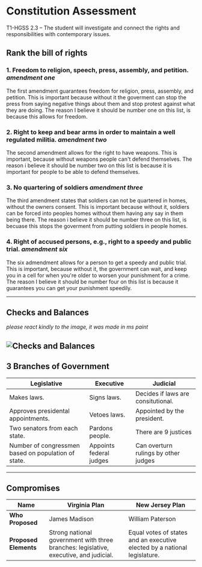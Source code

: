 # Constitution Assessment
T1-HGSS 2.3 – The student will investigate and connect the rights and responsibilities with contemporary issues.

## Rank the bill of rights
### 1. Freedom to religion, speech, press, assembly, and petition.​ *amendment one*
The first amendment guarantees freedom for religion, press, assembly, and petition. This is important because without it the goverment can stop the press from saying negative things about them and stop protest against what they are doing. The reason I believe it should be number one on this list, is because this allows for freedom.

### 2. Right to keep and bear arms in order to maintain a well regulated militia.​ *amendment two*
The second amendment allows for the right to have weapons. This is important, because without weapons people can't defend themselves. The reason i believe it should be number two on this list is because it is important for people to be able to defend themselves.

### 3. No quartering of soldiers​ *amendment three*
The third amendment states that soldiers can not be quartered in homes, without the owners consent. This is important because without it, soldiers can be forced into peoples homes without them having any say in them being there. The reason i believe it should be number three on this list, is becuase this stops the goverment from putting soldiers in people homes.

### 4. Right of accused persons, e.g., right to a speedy and public trial. *amendment six*
The six admendment allows for a person to get a speedy and public trial. This is important, because without it, the government can wait, and keep you in a cell for when you're older to worsen your punishment for a crime. The reason I believe it should be number four on this list is because it guarantees you can get your punishment speedily.

---

## Checks and Balances
*please react kindly to the image, it was made in ms paint*

![Checks and Balances](https://images.cooperbush.repl.co/Untitled.png)
---

## 3 Branches of Government

|Legislative | Executive | Judicial
| --- | ---| ---|
| Makes laws. | Signs laws. | Decides if laws are consitutional. |
| Approves presidental appointments. | Vetoes laws. | Appointed by the president. |
| Two senators from each state. | Pardons people. | There are 9 justices |
| Number of congressmen based on population of state. | Appoints federal judges | Can overturn rulings by other judges |
---

## Compromises

| **Name** | Virginia Plan | New Jersey Plan |
| --- | --- | --- |
| **Who Proposed** | James Madison | William Paterson |
| **Proposed Elements** | Strong national government with three branches: legislative, executive, and judicial. | Equal votes of states and an executive elected by a national legislature. |





